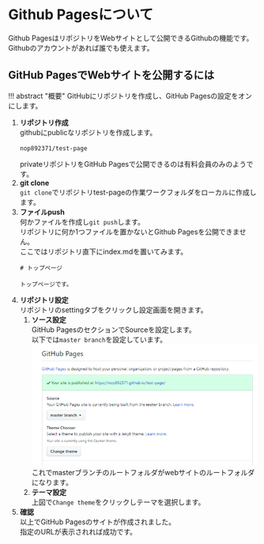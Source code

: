 # Github Pagesについて

Github PagesはリポジトリをWebサイトとして公開できるGithubの機能です。  
Githubのアカウントがあれば誰でも使えます。

## GitHub PagesでWebサイトを公開するには

!!! abstract "概要"
    GitHubにリポジトリを作成し、GitHub Pagesの設定をオンにします。  

1. **リポジトリ作成**  
    githubにpublicなリポジトリを作成します。
    ```
    nop892371/test-page
    ```
    privateリポジトリをGitHub Pagesで公開できるのは有料会員のみのようです。
2. **git clone**  
    `git clone`でリポジトリtest-pageの作業ワークフォルダをローカルに作成します。
3. **ファイルpush**  
    何かファイルを作成し`git push`します。  
    リポジトリに何か1つファイルを置かないとGithub Pagesを公開できません。  
    ここではリポジトリ直下にindex.mdを置いてみます。
    ```
    # トップページ

    トップページです。
    ```
4. **リポジトリ設定**  
    リポジトリのsettingタブをクリックし設定画面を開きます。
    1. **ソース設定**  
        GitHub PagesのセクションでSourceを設定します。  
        以下では`master branch`を設定しています。
        ![](2019-04-18-01-08-06.png)
        これでmasterブランチのルートフォルダがwebサイトのルートフォルダになります。
    2. **テーマ設定**  
        上図で`Change theme`をクリックしテーマを選択します。
5. **確認**  
    以上でGitHub Pagesのサイトが作成されました。  
    指定のURLが表示されれば成功です。